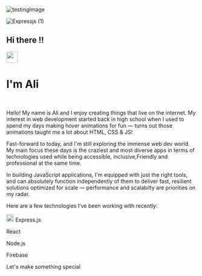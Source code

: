 

<img  src="https://user-images.githubusercontent.com/71938087/158254422-90d114b9-2857-4a97-ac0c-2d3c80216a28.jpg" alt='testingImage'/>
<br/>

![Expressjs (1)](https://user-images.githubusercontent.com/71938087/158257260-50a208f6-b843-4520-a89f-06b6a6baefa4.png)



<h2>Hi there !!</h2> <span> <img src="https://raw.githubusercontent.com/MartinHeinz/MartinHeinz/master/wave.gif" width="30px"> </h3></span>

<h1>I'm Ali </h1>
<br/>
<div>
  <p>
  Hello! My name is Ali and I enjoy creating things that live on the internet. My interest in web development started back in high school when I used to spend my days making hover animations for fun — turns out those animations taught me a lot about HTML, CSS & JS!


Fast-forward to today, and I'm still exploring the immense web dev world. My main focus these days is the craziest and most diverse apps in terms of technologies used while being accessible, inclusive,Friendly and professional at the same time.


In building JavaScript applications, I'm equipped with just the right tools, and can absolutely function independently of them to deliver fast, resilient solutions optimized for scale — performance and scalabilty are priorities on my radar.


Here are a few technologies I’ve been working with recently:
  
<img src="(https://user-images.githubusercontent.com/71938087/158257260-50a208f6-b843-4520-a89f-06b6a6baefa4.png" width="20px"/>
 Express.js

 React

 Node.js

 Firebase



Let's make something special


  </p>
  </div>
